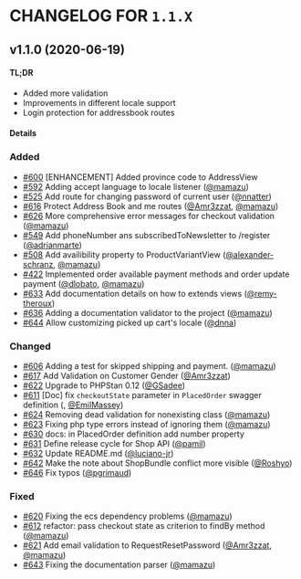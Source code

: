 # CHANGELOG FOR `1.1.X`

## v1.1.0 (2020-06-19)

#### TL;DR

- Added more validation
- Improvements in different locale support
- Login protection for addressbook routes

#### Details

### Added
- [#600](https://github.com/Sylius/ShopApiPlugin/issues/600) [ENHANCEMENT] Added province code to AddressView
- [#592](https://github.com/Sylius/ShopApiPlugin/issues/592) Adding accept language to locale listener ([@mamazu](https://github.com/mamazu))
- [#525](https://github.com/Sylius/ShopApiPlugin/issues/525) Add route for changing password of current user ([@nnatter](https://github.com/nnatter))
- [#616](https://github.com/Sylius/ShopApiPlugin/issues/616) Protect Address Book and me routes ([@Amr3zzat](https://github.com/Amr3zzat), [@mamazu](https://github.com/mamazu))
- [#626](https://github.com/Sylius/ShopApiPlugin/issues/626) More comprehensive error messages for checkout validation ([@mamazu](https://github.com/mamazu))
- [#549](https://github.com/Sylius/ShopApiPlugin/issues/549) Add phoneNumber ans subscribedToNewsletter to /register ([@adrianmarte](https://github.com/adrianmarte))
- [#508](https://github.com/Sylius/ShopApiPlugin/issues/508) Add availibility property to ProductVariantView ([@alexander-schranz](https://github.com/alexander-schranz), [@mamazu](https://github.com/mamazu))
- [#422](https://github.com/Sylius/ShopApiPlugin/issues/422) Implemented order available payment methods and order update payment ([@dlobato](https://github.com/dlobato), [@mamazu](https://github.com/mamazu))
- [#633](https://github.com/Sylius/ShopApiPlugin/issues/633) Add documentation details on how to extends views ([@remy-theroux](https://github.com/remy-theroux))
- [#636](https://github.com/Sylius/ShopApiPlugin/issues/636) Adding a documentation validator to the project ([@mamazu](https://github.com/mamazu))
- [#644](https://github.com/Sylius/ShopApiPlugin/issues/644) Allow customizing picked up cart's locale ([@dnna](https://github.com/dnna))

### Changed
- [#606](https://github.com/Sylius/ShopApiPlugin/issues/606) Adding a test for skipped shipping and payment. ([@mamazu](https://github.com/mamazu))
- [#617](https://github.com/Sylius/ShopApiPlugin/issues/617) Add Validation on Customer Gender ([@Amr3zzat](https://github.com/Amr3zzat))
- [#622](https://github.com/Sylius/ShopApiPlugin/issues/622) Upgrade to PHPStan 0.12 ([@GSadee](https://github.com/GSadee))
- [#611](https://github.com/Sylius/ShopApiPlugin/issues/611) [Doc] fix `checkoutState` parameter in `PlacedOrder` swagger definition (, [@EmilMassey](https://github.com/EmilMassey))
- [#624](https://github.com/Sylius/ShopApiPlugin/issues/624) Removing dead validation for nonexisting class ([@mamazu](https://github.com/mamazu))
- [#623](https://github.com/Sylius/ShopApiPlugin/issues/623) Fixing php type errors instead of ignoring them ([@mamazu](https://github.com/mamazu))
- [#630](https://github.com/Sylius/ShopApiPlugin/issues/630) docs: in PlacedOrder definition add number property
- [#631](https://github.com/Sylius/ShopApiPlugin/issues/631) Define release cycle for Shop API ([@pamil](https://github.com/pamil))
- [#632](https://github.com/Sylius/ShopApiPlugin/issues/632) Update README.md ([@luciano-jr](https://github.com/luciano-jr))
- [#642](https://github.com/Sylius/ShopApiPlugin/issues/642) Make the note about ShopBundle conflict more visible ([@Roshyo](https://github.com/Roshyo))
- [#646](https://github.com/Sylius/ShopApiPlugin/issues/646) Fix typos ([@pgrimaud](https://github.com/pgrimaud))

### Fixed
- [#620](https://github.com/Sylius/ShopApiPlugin/issues/620) Fixing the ecs dependency problems ([@mamazu](https://github.com/mamazu))
- [#612](https://github.com/Sylius/ShopApiPlugin/issues/612) refactor: pass checkout state as criterion to findBy method ([@mamazu](https://github.com/mamazu))
- [#621](https://github.com/Sylius/ShopApiPlugin/issues/621) Add email validation to RequestResetPassword ([@Amr3zzat](https://github.com/Amr3zzat), [@mamazu](https://github.com/mamazu))
- [#643](https://github.com/Sylius/ShopApiPlugin/issues/643) Fixing the documentation parser ([@mamazu](https://github.com/mamazu))
